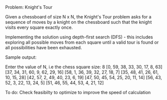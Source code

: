 Problem: Knight's Tour

Given a chessboard of size N x N, the Knight's Tour problem asks for a sequence of moves by a knight on the chessboard such that the knight visits every square exactly once.

Implementing the solution using depth-first search (DFS) - this includes exploring all possible moves from each square until a valid tour is found or all possibilities have been exhausted.


Sample output:

Enter the value of N, i.e the chess square size: 8
[0, 59, 38, 33, 30, 17, 8, 63]
[37, 34, 31, 60, 9, 62, 29, 16]
[58, 1, 36, 39, 32, 27, 18, 7]
[35, 48, 41, 26, 61, 10, 15, 28]
[42, 57, 2, 49, 40, 23, 6, 19]
[47, 50, 45, 54, 25, 20, 11, 14]
[56, 43, 52, 3, 22, 13, 24, 5]
[51, 46, 55, 44, 53, 4, 21, 12]

To do: Check feasibilty to optimize to improve the speed of calculation 
